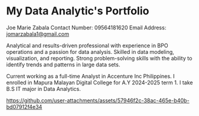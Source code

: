 # My Data Analytic's Portfolio
Joe Marie Zabala
Contact Number: 09564181620
Email Address: jomarzabala1@gmail.com

Analytical and results-driven professional with experience in BPO operations and a passion for data analysis. Skilled in data modeling, visualization, and reporting. Strong problem-solving skills with the ability to identify trends and patterns in large data sets.

Current working as a full-time Analyst in Accenture Inc Philippines. I enrolled in Mapura Malayan Digital College for A.Y 2024-2025 term 1. I take B.S IT major in Data Analytics.

https://github.com/user-attachments/assets/57946f2c-38ac-465e-b40b-bd07912f4e34

